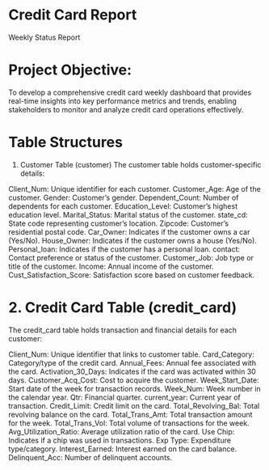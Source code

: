 # Credit Card Report 

Weekly Status Report

# Project Objective:
To develop a comprehensive credit card weekly dashboard that provides real-time insights into key performance metrics and trends, enabling stakeholders to monitor and analyze credit card operations effectively.

# Table Structures
1. Customer Table (customer)
The customer table holds customer-specific details:

Client_Num: Unique identifier for each customer.
Customer_Age: Age of the customer.
Gender: Customer’s gender.
Dependent_Count: Number of dependents for each customer.
Education_Level: Customer’s highest education level.
Marital_Status: Marital status of the customer.
state_cd: State code representing customer’s location.
Zipcode: Customer’s residential postal code.
Car_Owner: Indicates if the customer owns a car (Yes/No).
House_Owner: Indicates if the customer owns a house (Yes/No).
Personal_loan: Indicates if the customer has a personal loan.
contact: Contact preference or status of the customer.
Customer_Job: Job type or title of the customer.
Income: Annual income of the customer.
Cust_Satisfaction_Score: Satisfaction score based on customer feedback.

# 2. Credit Card Table (credit_card)
The credit_card table holds transaction and financial details for each customer:

Client_Num: Unique identifier that links to customer table.
Card_Category: Category/type of the credit card.
Annual_Fees: Annual fee associated with the card.
Activation_30_Days: Indicates if the card was activated within 30 days.
Customer_Acq_Cost: Cost to acquire the customer.
Week_Start_Date: Start date of the week for transaction records.
Week_Num: Week number in the calendar year.
Qtr: Financial quarter.
current_year: Current year of transaction.
Credit_Limit: Credit limit on the card.
Total_Revolving_Bal: Total revolving balance on the card.
Total_Trans_Amt: Total transaction amount for the week.
Total_Trans_Vol: Total volume of transactions for the week.
Avg_Utilization_Ratio: Average utilization ratio of the card.
Use Chip: Indicates if a chip was used in transactions.
Exp Type: Expenditure type/category.
Interest_Earned: Interest earned on the card balance.
Delinquent_Acc: Number of delinquent accounts.
